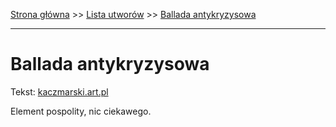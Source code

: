 [Strona główna](../index.md) >> [Lista utworów](../list.md) >> [Ballada antykryzysowa](30.md)

---

# Ballada antykryzysowa

Tekst: [kaczmarski.art.pl](https://www.kaczmarski.art.pl/tworczosc/wiersze/ballada-antykryzysowa/)

Element pospolity, nic ciekawego.
